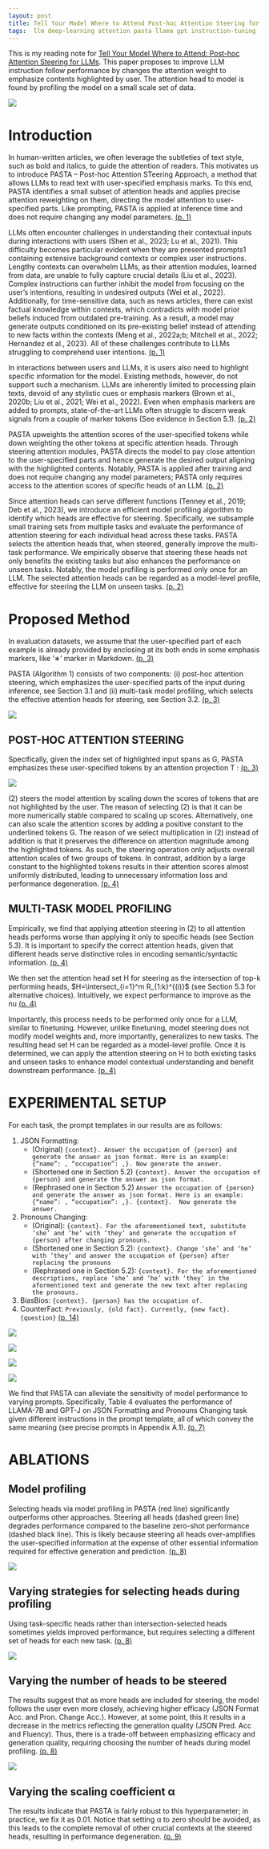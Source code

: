 ```yaml
---
layout: post
title: Tell Your Model Where to Attend Post-hoc Attention Steering for LLMs
tags:  llm deep-learning attention pasta llama gpt instruction-tuning
---
```


This is my reading note for [Tell Your Model Where to Attend: Post-hoc Attention Steering for LLMs](https://github.com/QingruZhang/PASTA). This paper proposes to improve LLM instruction follow performance by changes the attention weight to emphasize contents highlighted by user. The attention head to model is found by profiling the model on a small scale set of data.

![](https://raw.githubusercontent.com/zhangtemplar/zhangtemplar.github.io/master/uPic/zhangTellYourModel2023-2-x103-y506.png) 

# Introduction
In human-written articles, we often leverage the subtleties of text style, such as bold and italics, to guide the attention of readers. This motivates us to introduce PASTA – Post-hoc Attention STeering Approach, a method that allows LLMs to read text with user-specified emphasis marks. To this end, PASTA identifies a small subset of attention heads and applies precise attention reweighting on them, directing the model attention to user-specified parts.  Like prompting, PASTA is applied at inference time and does not require changing any model parameters. [(p. 1)](zotero://open-pdf/library/items/SPM8PHKX?page=1&annotation=R9XBPVNM)

LLMs often encounter challenges in understanding their contextual inputs during interactions with users (Shen et al., 2023; Lu et al., 2021). This difficulty becomes particular evident when they are presented prompts1 containing extensive background contexts or complex user instructions. Lengthy contexts can overwhelm LLMs, as their attention modules, learned from data, are unable to fully capture crucial details (Liu et al., 2023). Complex instructions can further inhibit the model from focusing on the user’s intentions, resulting in undesired outputs (Wei et al., 2022). Additionally, for time-sensitive data, such as news articles, there can exist factual knowledge within contexts, which contradicts with model prior beliefs induced from outdated pre-training. As a result, a model may generate outputs conditioned on its pre-existing belief instead of attending to new facts within the contexts (Meng et al., 2022a;b; Mitchell et al., 2022; Hernandez et al., 2023). All of these challenges contribute to LLMs struggling to comprehend user intentions. [(p. 1)](zotero://open-pdf/library/items/SPM8PHKX?page=1&annotation=DM5BBVJQ)

In interactions between users and LLMs, it is users also need to highlight specific information for the model. Existing methods, however, do not support such a mechanism. LLMs are inherently limited to processing plain texts, devoid of any stylistic cues or emphasis markers (Brown et al., 2020b; Liu et al., 2021; Wei et al., 2022). Even when emphasis markers are added to prompts, state-of-the-art LLMs often struggle to discern weak signals from a couple of marker tokens (See evidence in Section 5.1). [(p. 2)](zotero://open-pdf/library/items/SPM8PHKX?page=2&annotation=MVAM8HKD)

PASTA upweights the attention scores of the user-specified tokens while down weighting the other tokens at specific attention heads. Through steering attention modules, PASTA directs the model to pay close attention to the user-specified parts and hence generate the desired output aligning with the highlighted contents. Notably, PASTA is applied after training and does not require changing any model parameters; PASTA only requires access to the attention scores of specific heads of an LLM. [(p. 2)](zotero://open-pdf/library/items/SPM8PHKX?page=2&annotation=GWZPCBCV)

Since attention heads can serve different functions (Tenney et al., 2019; Deb et al., 2023), we introduce an efficient model profiling algorithm to identify which heads are effective for steering. Specifically, we subsample small training sets from multiple tasks and evaluate the performance of attention steering for each individual head across these tasks. PASTA selects the attention heads that, when steered, generally improve the multi-task performance. We empirically observe that steering these heads not only benefits the existing tasks but also enhances the performance on unseen tasks. Notably, the model profiling is performed only once for an LLM. The selected attention heads can be regarded as a model-level profile, effective for steering the LLM on unseen tasks. [(p. 2)](zotero://open-pdf/library/items/SPM8PHKX?page=2&annotation=A38NFNDK)

# Proposed Method
In evaluation datasets, we assume that the user-specified part of each example is already provided by enclosing at its both ends in some emphasis markers, like ‘∗’ marker in Markdown. [(p. 3)](zotero://open-pdf/library/items/SPM8PHKX?page=3&annotation=2SBHXEMF)

PASTA (Algorithm 1) consists of two components: (i) post-hoc attention steering, which emphasizes the user-specified parts of the input during inference, see Section 3.1 and (ii) multi-task model profiling, which selects the effective attention heads for steering, see Section 3.2. [(p. 3)](zotero://open-pdf/library/items/SPM8PHKX?page=3&annotation=K2YU29J2)

![](https://raw.githubusercontent.com/zhangtemplar/zhangtemplar.github.io/master/uPic/zhangTellYourModel2023-3-x107-y168.png) 

## POST-HOC ATTENTION STEERING
Specifically, given the index set of highlighted input spans as G, PASTA emphasizes these user-specified tokens by an attention projection T : [(p. 3)](zotero://open-pdf/library/items/SPM8PHKX?page=3&annotation=ZDZY87DE)

![](https://raw.githubusercontent.com/zhangtemplar/zhangtemplar.github.io/master/uPic/zhangTellYourModel2023-3-x158-y75.png) 

(2) steers the model attention by scaling down the scores of tokens that are not highlighted by the user. The reason of selecting (2) is that it can be more numerically stable compared to scaling up scores. Alternatively, one can also scale the attention scores by adding a positive constant to the underlined tokens G.  The reason of we select multiplication in (2) instead of addition is that it preserves the difference on attention magnitude among the highlighted tokens. As such, the steering operation only adjusts overall attention scales of two groups of tokens. In contrast, addition by a large constant to the highlighted tokens results in their attention scores almost uniformly distributed, leading to unnecessary information loss and performance degeneration. [(p. 4)](zotero://open-pdf/library/items/SPM8PHKX?page=4&annotation=FGS9KFGG)

## MULTI-TASK MODEL PROFILING
Empirically, we find that applying attention steering in (2) to all attention heads performs worse than applying it only to specific heads (see Section 5.3). It is important to specify the correct attention heads, given that different heads serve distinctive roles in encoding semantic/syntactic information. [(p. 4)](zotero://open-pdf/library/items/SPM8PHKX?page=4&annotation=ZD598MAY)

We then set the attention head set H for steering as the intersection of top-k performing heads, $H=\intersect_{i=1}^m R_{1:k}^{(i)}$ (see Section 5.3 for alternative choices). Intuitively, we expect performance to improve as the nu [(p. 4)](zotero://open-pdf/library/items/SPM8PHKX?page=4&annotation=NFJLN47D)

Importantly, this process needs to be performed only once for a LLM, similar to finetuning. However, unlike finetuning, model steering does not modify model weights and, more importantly, generalizes to new tasks. The resulting head set H can be regarded as a model-level profile. Once it is determined, we can apply the attention steering on H to both existing tasks and unseen tasks to enhance model contextual understanding and benefit downstream performance. [(p. 4)](zotero://open-pdf/library/items/SPM8PHKX?page=4&annotation=FJQJ2S7K)

# EXPERIMENTAL SETUP
For each task, the prompt templates in our results are as follows:
1. JSON Formatting:
	  - (Original) `{context}. Answer the occupation of {person} and generate the answer as json format. Here is an example: {“name”: , “occupation”: ,}. Now generate the answer.`
	  - (Shortened one in Section 5.2) `{context}. Answer the occupation of {person} and generate the answer as json format.`
	  - (Rephrased one in Section 5.2) `Answer the occupation of {person} and generate the answer as json format. Here is an example: {“name”: , “occupation”: ,}. {context}.  Now generate the answer. `
1. Pronouns Changing:
	  - (Original): `{context}. For the aforementioned text, substitute ‘she’ and ‘he’ with ‘they’ and generate the occupation of {person} after changing pronouns. `
	  - (Shortened one in Section 5.2): `{context}. Change ‘she’ and ‘he’ with ‘they’ and answer the occupation of {person} after replacing the pronouns`
	  - (Rephrased one in Section 5.2): `{context}. For the aforementioned descriptions, replace ‘she’ and ‘he’ with ‘they’ in the aformentioned text and generate the new text after replacing the pronouns.`
2. BiasBios: `{context}. {person} has the occupation of. `
3. CounterFact: `Previously, {old fact}. Currently, {new fact}. {question}` [(p. 14)](zotero://open-pdf/library/items/SPM8PHKX?page=14&annotation=DFSDQ6HL)

![](https://raw.githubusercontent.com/zhangtemplar/zhangtemplar.github.io/master/uPic/zhangTellYourModel2023-6-x102-y547.png) 

![](https://raw.githubusercontent.com/zhangtemplar/zhangtemplar.github.io/master/uPic/zhangTellYourModel2023-6-x100-y380.png) 

![](https://raw.githubusercontent.com/zhangtemplar/zhangtemplar.github.io/master/uPic/zhangTellYourModel2023-7-x102-y569.png) 

![](https://raw.githubusercontent.com/zhangtemplar/zhangtemplar.github.io/master/uPic/zhangTellYourModel2023-7-x106-y269.png) 

We find that PASTA can alleviate the sensitivity of model performance to varying prompts. Specifically, Table 4 evaluates the performance of LLAMA-7B and GPT-J on JSON Formatting and Pronouns Changing task given different instructions in the prompt template, all of which convey the same meaning (see precise prompts in Appendix A.1). [(p. 7)](zotero://open-pdf/library/items/SPM8PHKX?page=7&annotation=DAPX57JJ)

# ABLATIONS
## Model profiling
Selecting heads via model profiling in PASTA (red line) significantly outperforms other approaches. Steering all heads (dashed green line) degrades performance compared to the baseline zero-shot performance (dashed black line). This is likely because steering all heads over-amplifies the user-specified information at the expense of other essential information required for effective generation and prediction. [(p. 8)](zotero://open-pdf/library/items/SPM8PHKX?page=8&annotation=EDZNMXEM)

![](https://raw.githubusercontent.com/zhangtemplar/zhangtemplar.github.io/master/uPic/zhangTellYourModel2023-8-x102-y574.png) 

## Varying strategies for selecting heads during profiling
Using task-specific heads rather than intersection-selected heads sometimes yields improved performance, but requires selecting a different set of heads for each new task. [(p. 8)](zotero://open-pdf/library/items/SPM8PHKX?page=8&annotation=GNJN7RAF)

![](https://raw.githubusercontent.com/zhangtemplar/zhangtemplar.github.io/master/uPic/zhangTellYourModel2023-8-x107-y193.png) 

## Varying the number of heads to be steered
The results suggest that as more heads are included for steering, the model follows the user even more closely, achieving higher efficacy (JSON Format Acc. and Pron. Change Acc.). However, at some point, this it results in a decrease in the metrics reflecting the generation quality (JSON Pred. Acc and Fluency). Thus, there is a trade-off between emphasizing efficacy and generation quality, requiring choosing the number of heads during model profiling. [(p. 8)](zotero://open-pdf/library/items/SPM8PHKX?page=8&annotation=6URAEKQF)

![](https://raw.githubusercontent.com/zhangtemplar/zhangtemplar.github.io/master/uPic/zhangTellYourModel2023-9-x103-y567.png) 

## Varying the scaling coefficient α
The results indicate that PASTA is fairly robust to this hyperparameter; in practice, we fix it as 0.01. Notice that setting α to zero should be avoided, as this leads to the complete removal of other crucial contexts at the steered heads, resulting in performance degeneration. [(p. 9)](zotero://open-pdf/library/items/SPM8PHKX?page=9&annotation=TVVIM54Z)

